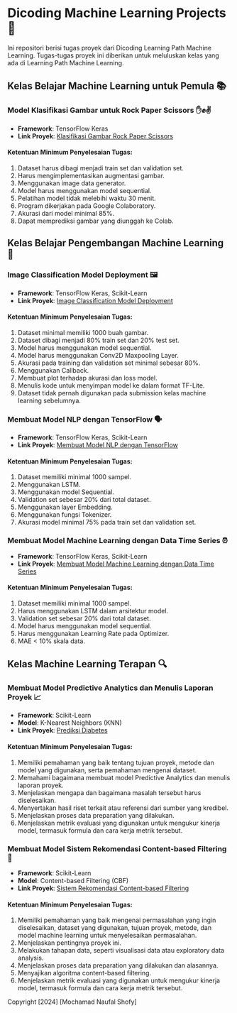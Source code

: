 # Dicoding Machine Learning Projects 🚀

Ini repositori berisi tugas proyek dari Dicoding Learning Path Machine Learning. Tugas-tugas proyek ini diberikan untuk meluluskan kelas yang ada di Learning Path Machine Learning.

## Kelas Belajar Machine Learning untuk Pemula 📚
### Model Klasifikasi Gambar untuk Rock Paper Scissors ✋✊✌️
- **Framework**: TensorFlow Keras
- **Link Proyek**: [Klasifikasi Gambar Rock Paper Scissors](https://github.com/nopalsh/dicoding-machine-learning/blob/main/Klasifikasi%20Gambar/Klasifikasi_Gambar_Dicoding_x_IDCAMP2023.ipynb)

#### Ketentuan Minimum Penyelesaian Tugas:
1. Dataset harus dibagi menjadi train set dan validation set.
2. Harus mengimplementasikan augmentasi gambar.
3. Menggunakan image data generator.
4. Model harus menggunakan model sequential.
5. Pelatihan model tidak melebihi waktu 30 menit.
6. Program dikerjakan pada Google Colaboratory.
7. Akurasi dari model minimal 85%.
8. Dapat memprediksi gambar yang diunggah ke Colab.

## Kelas Belajar Pengembangan Machine Learning 🧠
### Image Classification Model Deployment 🖼️
- **Framework**: TensorFlow Keras, Scikit-Learn
- **Link Proyek**: [Image Classification Model Deployment](https://github.com/nopalsh/dicoding-machine-learning/blob/main/Klasifikasi%20Gambar/Image_Classification_Model_Deployment_IDCAMP_2023.ipynb)

#### Ketentuan Minimum Penyelesaian Tugas:
1. Dataset minimal memiliki 1000 buah gambar.
2. Dataset dibagi menjadi 80% train set dan 20% test set.
3. Model harus menggunakan model sequential.
4. Model harus menggunakan Conv2D Maxpooling Layer.
5. Akurasi pada training dan validation set minimal sebesar 80%.
6. Menggunakan Callback.
7. Membuat plot terhadap akurasi dan loss model.
8. Menulis kode untuk menyimpan model ke dalam format TF-Lite.
9. Dataset tidak pernah digunakan pada submission kelas machine learning sebelumnya.

### Membuat Model NLP dengan TensorFlow 🗣️
- **Framework**: TensorFlow Keras, Scikit-Learn
- **Link Proyek**: [Membuat Model NLP dengan TensorFlow](https://github.com/nopalsh/dicoding-machine-learning/blob/main/NLP/Proyek_Pertama_Model_NLP_IDCAMP_2023.ipynb)

#### Ketentuan Minimum Penyelesaian Tugas:
1. Dataset memiliki minimal 1000 sampel.
2. Menggunakan LSTM.
3. Menggunakan model Sequential.
4. Validation set sebesar 20% dari total dataset.
5. Menggunakan layer Embedding.
6. Menggunakan fungsi Tokenizer.
7. Akurasi model minimal 75% pada train set dan validation set.

### Membuat Model Machine Learning dengan Data Time Series ⏰
- **Framework**: TensorFlow Keras, Scikit-Learn
- **Link Proyek**: [Membuat Model Machine Learning dengan Data Time Series](https://github.com/nopalsh/dicoding-machine-learning/blob/main/Time%20Series/Model_Time_Series_IDCAMP_2023.ipynb)

#### Ketentuan Minimum Penyelesaian Tugas:
1. Dataset memiliki minimal 1000 sampel.
2. Harus menggunakan LSTM dalam arsitektur model.
3. Validation set sebesar 20% dari total dataset.
4. Model harus menggunakan model sequential.
5. Harus menggunakan Learning Rate pada Optimizer.
6. MAE < 10% skala data.

## Kelas Machine Learning Terapan 🔍
### Membuat Model Predictive Analytics dan Menulis Laporan Proyek 📈
- **Framework**: Scikit-Learn
- **Model**: K-Nearest Neighbors (KNN)
- **Link Proyek**: [Prediksi Diabetes](https://github.com/nopalsh/dicoding-machine-learning/blob/main/Proyek%20Machine%20Learning%20Terapan/Laporan%20Proyek%20Machine%20Learning%20-%20Prediksi%20Diabetes.md)

#### Ketentuan Minimum Penyelesaian Tugas:
1. Memiliki pemahaman yang baik tentang tujuan proyek, metode dan model yang digunakan, serta pemahaman mengenai dataset.
2. Memahami bagaimana membuat model Predictive Analytics dan menulis laporan proyek.
3. Menjelaskan mengapa dan bagaimana masalah tersebut harus diselesaikan.
4. Menyertakan hasil riset terkait atau referensi dari sumber yang kredibel.
5. Menjelaskan proses data preparation yang dilakukan.
6. Menjelaskan metrik evaluasi yang digunakan untuk mengukur kinerja model, termasuk formula dan cara kerja metrik tersebut.

### Membuat Model Sistem Rekomendasi Content-based Filtering 📝
- **Framework**: Scikit-Learn
- **Model**: Content-based Filtering (CBF)
- **Link Proyek**: [Sistem Rekomendasi Content-based Filtering](https://github.com/nopalsh/dicoding-machine-learning/blob/main/Sistem%20Rekomendasi%20CBF/Laporan%20Proyek%20Machine%20Learning%20-%20Sistem%20Rekomendasi%20CBF%20Anime.md)

#### Ketentuan Minimum Penyelesaian Tugas:
1. Memiliki pemahaman yang baik mengenai permasalahan yang ingin diselesaikan, dataset yang digunakan, tujuan proyek, metode, dan model machine learning untuk menyelesaikan permasalahan.
2. Menjelaskan pentingnya proyek ini.
3. Melakukan tahapan data, seperti visualisasi data atau exploratory data analysis.
4. Menjelaskan proses data preparation yang dilakukan dan alasannya.
5. Menyajikan algoritma content-based filtering.
6. Menjelaskan metrik evaluasi yang digunakan untuk mengukur kinerja model, termasuk formula dan cara kerja metrik tersebut.


Copyright [2024] [Mochamad Naufal Shofy]
